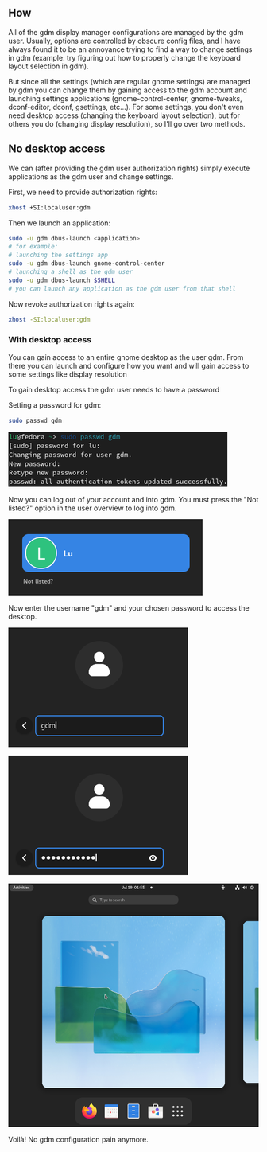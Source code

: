 ## How

All of the gdm display manager configurations are managed by the gdm user. Usually, options are controlled by obscure config files, and I have always found it to be an annoyance trying to find a way to change settings in gdm (example: try figuring out how to properly change the keyboard layout selection in gdm).

But since all the settings (which are regular gnome settings) are managed by gdm you can change them by gaining access to the gdm account and launching settings applications (gnome-control-center, gnome-tweaks, dconf-editor, dconf, gsettings, etc...). For some settings, you don't even need desktop access (changing the keyboard layout selection), but for others you do (changing display resolution), so I'll go over two methods.

## No desktop access

We can (after providing the gdm user authorization rights) simply execute applications as the gdm user and change settings.

First, we need to provide authorization rights:

~~~bash
xhost +SI:localuser:gdm
~~~

Then we launch an application:

~~~bash
sudo -u gdm dbus-launch <application>
# for example:
# launching the settings app
sudo -u gdm dbus-launch gnome-control-center
# launching a shell as the gdm user
sudo -u gdm dbus-launch $SHELL
# you can launch any application as the gdm user from that shell
~~~

Now revoke authorization rights again:

~~~bash
xhost -SI:localuser:gdm
~~~

### With desktop access

You can gain access to an entire gnome desktop as the user gdm. From there you can launch and configure how you want and will gain access to some settings like display resolution

To gain desktop access the gdm user needs to have a password

Setting a password for gdm:

~~~bash
sudo passwd gdm
~~~

![password example](https://raw.githubusercontent.com/Surferlul/configuring-gdm/gh-pages/pictures/gdm_password.png)

Now you can log out of your account and into gdm. You must press the "Not listed?" option in the user overview to log into gdm.

![Not listed?](https://raw.githubusercontent.com/Surferlul/configuring-gdm/gh-pages/pictures/login_page.png)

Now enter the username "gdm" and your chosen password to access the desktop.

![Username](https://raw.githubusercontent.com/Surferlul/configuring-gdm/gh-pages/pictures/uname.png)

![Password](https://raw.githubusercontent.com/Surferlul/configuring-gdm/gh-pages/pictures/passwd.png)

![Desktop](https://raw.githubusercontent.com/Surferlul/configuring-gdm/gh-pages/pictures/desktop.png)

Voilà! No gdm configuration pain anymore.
